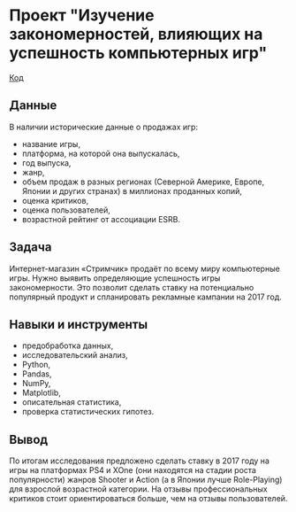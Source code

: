 # Проект "Изучение закономерностей, влияющих на успешность компьютерных игр"

[Код](https://github.com/AlenaMuraveva/Portfolio/blob/main/comp_games/comp_games.ipynb)

## Данные

В наличии исторические данные о продажах игр:
- название игры,
- платформа, на которой она выпускалась,
- год выпуска,
- жанр,
- объем продаж в разных регионах (Северной Америке, Европе, Японии и других странах) в миллионах проданных копий,
- оценка критиков,
- оценка пользователей,
- возрастной рейтинг от ассоциации ESRB.

## Задача

Интернет-магазин «Стримчик» продаёт по всему миру компьютерные игры. Нужно выявить определяющие успешность игры закономерности. Это позволит сделать ставку на потенциально популярный продукт и спланировать рекламные кампании на 2017 год. 

## Навыки и инструменты
 
- предобработка данных,
- исследовательский анализ,
- Python,
- Pandas,
- NumPy,
- Matplotlib,
- описательная статистика,
- проверка статистических гипотез.

## Вывод

По итогам исследования предложено сделать ставку в 2017 году на игры на платформах PS4 и XOne (они находятся на стадии роста популярности) жанров Shooter и Action (а в Японии лучше Role-Playing) для взрослой возрастной категории. На отзывы профессиональных критиков стоит ориентироваться больше, чем на отзывы пользователей.
